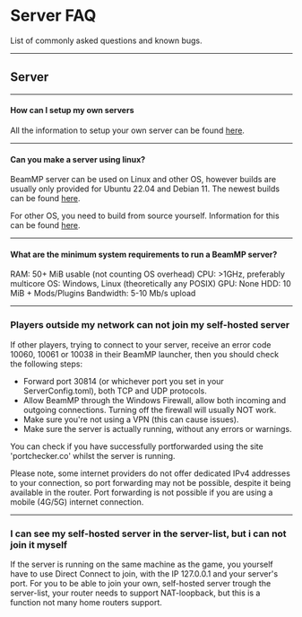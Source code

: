 # Server FAQ
List of commonly asked questions and known bugs.

---
## **Server**

---
#### **How can I setup my own servers**

All the information to setup your own server can be found [here](https://docs.beammp.com/server/create-a-server/).

---
#### **Can you make a server using linux?**

BeamMP server can be used on Linux and other OS, however builds are usually only provided for Ubuntu 22.04 and Debian 11. The newest builds can be found [here](https://github.com/BeamMP/BeamMP-Server/releases).

For other OS, you need to build from source yourself. Information for this can be found [here](https://github.com/BeamMP/BeamMP-Server#build-instructions).

---
#### **What are the minimum system requirements to run a BeamMP server?**

RAM: 50+ MiB usable (not counting OS overhead)
CPU: >1GHz, preferably multicore
OS: Windows, Linux (theoretically any POSIX)
GPU: None
HDD: 10 MiB + Mods/Plugins
Bandwidth: 5-10 Mb/s upload

---
### **Players outside my network can not join my self-hosted server**

If other players, trying to connect to your server, receive an error code 10060, 10061 or 10038 in their BeamMP launcher, then you should check the following steps:

- Forward port 30814 (or whichever port you set in your ServerConfig.toml), both TCP and UDP protocols.
- Allow BeamMP through the Windows Firewall, allow both incoming and outgoing connections. Turning off the firewall will usually NOT work.
- Make sure you're not using a VPN (this can cause issues).
- Make sure the server is actually running, without any errors or warnings.

You can check if you have successfully portforwarded using the site 'portchecker.co' whilst the server is running.

Please note, some internet providers do not offer dedicated IPv4 addresses to your connection, so port forwarding may not be possible, despite it being available in the router.
Port forwarding is not possible if you are using a mobile (4G/5G) internet connection.

---
### **I can see my self-hosted server in the server-list, but i can not join it myself**

If the server is running on the same machine as the game, you yourself have to use Direct Connect to join, with the IP 127.0.0.1 and your server's port.
For you to be able to join your own, self-hosted server trough the server-list, your router needs to support NAT-loopback, but this is a function not many home routers support.
